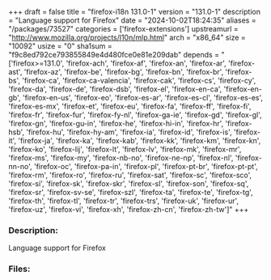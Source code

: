 +++
draft = false
title = "firefox-i18n 131.0-1"
version = "131.0-1"
description = "Language support for Firefox"
date = "2024-10-02T18:24:35"
aliases = "/packages/73527"
categories = ['firefox-extensions']
upstreamurl = "http://www.mozilla.org/projects/l10n/mlp.html"
arch = "x86_64"
size = "10092"
usize = "0"
sha1sum = "f9c8ed792ce793855849e4d480fce0e81e209dab"
depends = "['firefox>=131.0', 'firefox-ach', 'firefox-af', 'firefox-an', 'firefox-ar', 'firefox-ast', 'firefox-az', 'firefox-be', 'firefox-bg', 'firefox-bn', 'firefox-br', 'firefox-bs', 'firefox-ca', 'firefox-ca-valencia', 'firefox-cak', 'firefox-cs', 'firefox-cy', 'firefox-da', 'firefox-de', 'firefox-dsb', 'firefox-el', 'firefox-en-ca', 'firefox-en-gb', 'firefox-en-us', 'firefox-eo', 'firefox-es-ar', 'firefox-es-cl', 'firefox-es-es', 'firefox-es-mx', 'firefox-et', 'firefox-eu', 'firefox-fa', 'firefox-ff', 'firefox-fi', 'firefox-fr', 'firefox-fur', 'firefox-fy-nl', 'firefox-ga-ie', 'firefox-gd', 'firefox-gl', 'firefox-gn', 'firefox-gu-in', 'firefox-he', 'firefox-hi-in', 'firefox-hr', 'firefox-hsb', 'firefox-hu', 'firefox-hy-am', 'firefox-ia', 'firefox-id', 'firefox-is', 'firefox-it', 'firefox-ja', 'firefox-ka', 'firefox-kab', 'firefox-kk', 'firefox-km', 'firefox-kn', 'firefox-ko', 'firefox-lij', 'firefox-lt', 'firefox-lv', 'firefox-mk', 'firefox-mr', 'firefox-ms', 'firefox-my', 'firefox-nb-no', 'firefox-ne-np', 'firefox-nl', 'firefox-nn-no', 'firefox-oc', 'firefox-pa-in', 'firefox-pl', 'firefox-pt-br', 'firefox-pt-pt', 'firefox-rm', 'firefox-ro', 'firefox-ru', 'firefox-sat', 'firefox-sc', 'firefox-sco', 'firefox-si', 'firefox-sk', 'firefox-skr', 'firefox-sl', 'firefox-son', 'firefox-sq', 'firefox-sr', 'firefox-sv-se', 'firefox-szl', 'firefox-ta', 'firefox-te', 'firefox-tg', 'firefox-th', 'firefox-tl', 'firefox-tr', 'firefox-trs', 'firefox-uk', 'firefox-ur', 'firefox-uz', 'firefox-vi', 'firefox-xh', 'firefox-zh-cn', 'firefox-zh-tw']"
+++
### Description: 
Language support for Firefox

### Files: 
